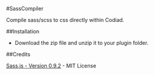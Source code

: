 #SassCompiler

Compile sass/scss to css directly within Codiad.

##Installation

- Download the zip file and unzip it to your plugin folder.

##Credits

[Sass.js - Version 0.9.2](https://github.com/medialize/sass.js) - MIT License